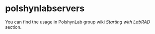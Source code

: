 # polshynlabservers

You can find the usage in PolshynLab group wiki *Starting with LabRAD* section.
